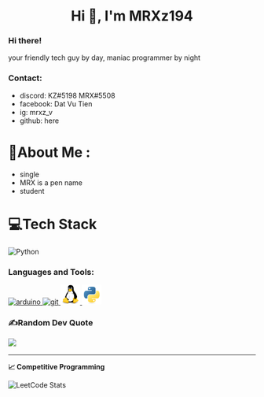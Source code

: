 <h1 align="center">Hi 👋, I'm MRXz194</h1>

<p align="left">
</p>


### Hi there!
your friendly tech guy by day, maniac programmer by night

### Contact:
- discord: KZ#5198  MRX#5508
- facebook: Dat Vu Tien
- ig: mrxz_v
- github: here

# 💫About Me :
- single
- MRX is a pen name
- student

# 💻Tech Stack
![Python](https://img.shields.io/badge/python-3670A0?style=for-the-badge&logo=python&logoColor=ffdd54)
<h3 align="left">Languages and Tools:</h3>
<p align="left"> <a href="https://www.arduino.cc/" target="_blank" rel="noreferrer"> <img src="https://cdn.worldvectorlogo.com/logos/arduino-1.svg" alt="arduino" width="40" height="40"/> </a> <a href="https://git-scm.com/" target="_blank" rel="noreferrer"> <img src="https://www.vectorlogo.zone/logos/git-scm/git-scm-icon.svg" alt="git" width="40" height="40"/> </a> <a href="https://www.linux.org/" target="_blank" rel="noreferrer"> <img src="https://raw.githubusercontent.com/devicons/devicon/master/icons/linux/linux-original.svg" alt="linux" width="40" height="40"/> </a> <a href="https://www.python.org" target="_blank" rel="noreferrer"> <img src="https://raw.githubusercontent.com/devicons/devicon/master/icons/python/python-original.svg" alt="python" width="40" height="40"/> </a> </p>


### ✍️Random Dev Quote
![](https://quotes-github-readme.vercel.app/api?type=horizontal&theme=dark)

---





<b>&#128200; Competitive Programming</b>






![LeetCode Stats](https://leetcard.jacoblin.cool/MRXz194?theme=unicorn&font=Maven%20Pro&ext=activity)
